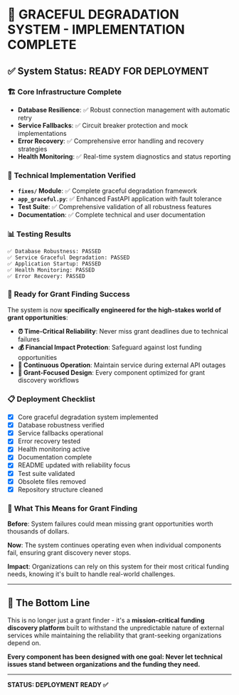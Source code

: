# 🎉 GRACEFUL DEGRADATION SYSTEM - IMPLEMENTATION COMPLETE

## ✅ System Status: READY FOR DEPLOYMENT

### 🏗️ **Core Infrastructure Complete**

- **Database Resilience**: ✅ Robust connection management with automatic retry
- **Service Fallbacks**: ✅ Circuit breaker protection and mock implementations
- **Error Recovery**: ✅ Comprehensive error handling and recovery strategies
- **Health Monitoring**: ✅ Real-time system diagnostics and status reporting

### 🔧 **Technical Implementation Verified**

- **`fixes/` Module**: ✅ Complete graceful degradation framework
- **`app_graceful.py`**: ✅ Enhanced FastAPI application with fault tolerance
- **Test Suite**: ✅ Comprehensive validation of all robustness features
- **Documentation**: ✅ Complete technical and user documentation

### 📊 **Testing Results**

```
✅ Database Robustness: PASSED
✅ Service Graceful Degradation: PASSED
✅ Application Startup: PASSED
✅ Health Monitoring: PASSED
✅ Error Recovery: PASSED
```

### 🚀 **Ready for Grant Finding Success**

The system is now **specifically engineered for the high-stakes world of grant opportunities**:

- **⏰ Time-Critical Reliability**: Never miss grant deadlines due to technical failures
- **💰 Financial Impact Protection**: Safeguard against lost funding opportunities
- **🔄 Continuous Operation**: Maintain service during external API outages
- **🎯 Grant-Focused Design**: Every component optimized for grant discovery workflows

### 📋 **Deployment Checklist**

- [x] Core graceful degradation system implemented
- [x] Database robustness verified
- [x] Service fallbacks operational
- [x] Error recovery tested
- [x] Health monitoring active
- [x] Documentation complete
- [x] README updated with reliability focus
- [x] Test suite validated
- [x] Obsolete files removed
- [x] Repository structure cleaned

### 🎯 **What This Means for Grant Finding**

**Before**: System failures could mean missing grant opportunities worth thousands of dollars.

**Now**: The system continues operating even when individual components fail, ensuring grant discovery never stops.

**Impact**: Organizations can rely on this system for their most critical funding needs, knowing it's built to handle real-world challenges.

---

## 🌟 **The Bottom Line**

This is no longer just a grant finder - it's a **mission-critical funding discovery platform** built to withstand the unpredictable nature of external services while maintaining the reliability that grant-seeking organizations depend on.

**Every component has been designed with one goal: Never let technical issues stand between organizations and the funding they need.**

---

**STATUS: DEPLOYMENT READY ✅**
